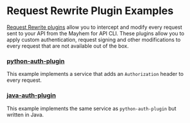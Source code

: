# Request Rewrite Plugin Examples

[Request Rewrite plugins](https://mayhem4api.forallsecure.com/docs/rewrite.html)
allow you to intercept and modify every request sent to your API from the Mayhem for API
CLI. These plugins allow you to apply custom authentication, request signing
and other modifications to every request that are not available out of the box.

### [python-auth-plugin](python-auth-plugin)

This example implements a service that adds an `Authorization` header to every request.

### [java-auth-plugin](java-auth-plugin)

This example implements the same service as `python-auth-plugin` but written in Java.

